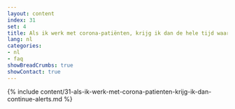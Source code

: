 ```yaml
---
layout: content
index: 31
set: 4
title: Als ik werk met corona-patiënten, krijg ik dan de hele tijd waarschuwingen van de app?
lang: nl
categories:
- nl
- faq
showBreadCrumbs: true
showContact: true
---
```

{% include content/31-als-ik-werk-met-corona-patienten-krijg-ik-dan-continue-alerts.md %}

